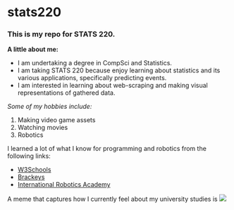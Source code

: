 # stats220

### This is my repo for STATS 220. 

**A little about me:**

- I am undertaking a degree in CompSci and Statistics.
- I am taking STATS 220 because enjoy learning about statistics and its various applications, specifically predicting events.  
- I am interested in learning about web-scraping and making visual representations of gathered data.

*Some of my hobbies include:*
1. Making video game assets
2. Watching movies
3. Robotics

I learned a lot of what I know for programming and robotics from the following links:
* [W3Schools](https://www.w3schools.com/)
* [Brackeys](https://www.youtube.com/@Brackeys)
* [International Robotics Academy](https://www.ira.edu.jo/)

A meme that captures how I currently feel about my university studies is ![](https://c.tenor.com/8druEACXtX8AAAAd/tenor.gif)
